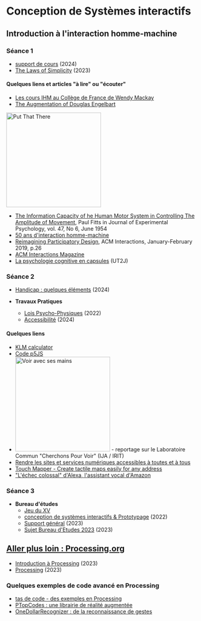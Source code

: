 # Conception de Systèmes interactifs

## Introduction à l'interaction homme-machine
### Séance 1
  * [support de cours](https://github.com/truillet/uftmip/blob/master/m2ice/Cours/survol_ihm_3_95.pdf) (2024)
  * [The Laws of Simplicity](https://github.com/truillet/uftmip/blob/master/m2ice/Cours/The_Laws_of_Simplicity.pdf) (2023)

#### Quelques liens et articles "à lire" ou "écouter"
* [Les cours IHM au Collège de France de Wendy Mackay](https://www.college-de-france.fr/fr/resultats-de-recherche?key=mac+kay)
* [The Augmentation of Douglas Engelbart](https://www.youtube.com/watch?v=_7ZtISeGyCY)

[<img src="https://img.youtube.com/vi/_7ZtISeGyCY/0.jpg" width=250 alt="Put That There">](https://www.youtube.com/watch?v=_7ZtISeGyCY)

* [The Information Capacity of he Human Motor System in Controlling The Amplitude of Movement](https://github.com/truillet/upssitech/blob/master/SRI/1A/articles/Fitts_1954.pdf), Paul Fitts in Journal of Experimental Psychology, vol. 47, No 6, June 1954
* [50 ans d'interaction homme-machine](https://interstices.info/50-ans-dinteraction-homme-machine-retours-vers-le-futur/)
* [Reimagining Participatory Design](http://interactions.acm.org/archive/view/january-february-2019/reimagining-participatory-design), ACM Interactions, January-February 2019, p.26
* [ACM Interactions Magazine](http://interactions.acm.org)
* [La psychologie cognitive en capsules](https://cogcaps.univ-tlse2.fr) (UT2J)

### Séance 2
 * [Handicap : quelques éléments](https://github.com/truillet/uftmip/blob/master/m2ice/Cours/Handicap.pdf) (2024)
  
* **Travaux Pratiques**
  * [Lois Psycho-Physiques](https://github.com/truillet/uftmip/blob/master/m2ice/TP/TP_Lois_PsychoPhysiques.pdf) (2022)
  * [Accessibilité](https://github.com/truillet/uftmip/blob/master/m2ice/TP/TP_Accessibilite.pdf) (2024) 
 
#### Quelques liens
* [KLM calculator](https://syntagm.co.uk/design/klmcalc.shtml)
* [Code p5JS](https://github.com/truillet/uftmip/blob/master/m2ice/TP/code/accessibilite.zip)
* [<img src="https://img.youtube.com/vi/XPIDK8V93zE/0.jpg" width=250 alt="Voir avec ses mains">]([https://www.youtube.com/watch?v=XPIDK8V93zE](https://www.youtube.com/watch?v=XPIDK8V93zE)) - reportage sur le Laboratoire Commun "Cherchons Pour Voir" (IJA / IRIT) 
* [Rendre les sites et services numériques accessibles à toutes et à tous](https://accessibilite.numerique.gouv.fr)
* [Touch Mapper - Create tactile maps easily for any address](https://touch-mapper.org/en)
* ["L'échec colossal" d'Alexa, l'assistant vocal d'Amazon](https://www.01net.com/actualites/lechec-colossal-dalexa-lassistant-vocal-damazon.html)

### Séance 3
* **Bureau d'études**
  * [Jeu du XV](https://github.com/truillet/uftmip/blob/master/m2ice/TP/Jeu_du_XV.pdf)
  * [conception de systèmes interactifs & Prototypage](https://github.com/truillet/uftmip/blob/master/m2ice/Cours/Conception_Prototypage.pdf)  (2022)
  * [Support général](https://github.com/truillet/uftmip/blob/master/m2ice/TP/BE_csi_v2.2.pdf) (2023)
  * [Sujet Bureau d'Etudes 2023](https://github.com/truillet/uftmip/blob/master/m2ice/TP/sujet_BE_2023.pdf) (2023)
  

## [Aller plus loin : Processing.org](https://wwww.processing.org)
* [Introduction à Processing](https://github.com/truillet/upssitech/blob/master/SRI/1A/Cours/introduction_processing.pdf) (2023)
* [Processing](https://github.com/truillet/upssitech/blob/master/SRI/1A/Cours/C_processing.org_2.4.pdf) (2023)

### Quelques exemples de code avancé en Processing
 * [tas de code - des exemples en Processing](https://github.com/truillet/tas_de_code)
 * [PTopCodes : une librairie de réalité augmentée](https://github.com/truillet/TopCodes)
 * [OneDollarRecognizer : de la reconnaissance de gestes](https://github.com/truillet/OneDollarRecognizer)

